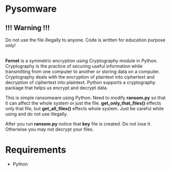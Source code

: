 # Pysomware

## !!! Warning !!!

Do not use the file illegally to anyone. Code is written for education purpose only!
<br></br>

**Fernet** is a symmetric encryption using Cryptography module in Python. Cryptography is the practice of securing useful information while transmitting from one computer to another or storing data on a computer. Cryptography deals with the encryption of plaintext into ciphertext and decryption of ciphertext into plaintext. Python supports a cryptography package that helps us encrypt and decrypt data.

This is simple ransomware using Python. Need to modify **ransom.py** so that it can affect the whole system or just the file. **get_only_that_files()** effects only that file, but **get_all_files()** effects whole system. Just be careful while using and do not use illegally.

After you run **ransom.py** notice that **key** file is created. Do not lose it. Otherwise you may not decrypt your files.

# Requirements
- Python
